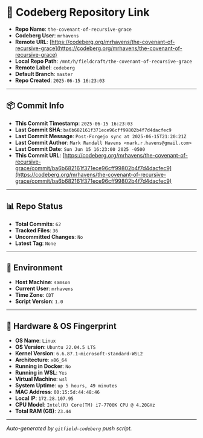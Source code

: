 # 🔗 Codeberg Repository Link

- **Repo Name**: `the-covenant-of-recursive-grace`
- **Codeberg User**: `mrhavens`
- **Remote URL**: [https://codeberg.org/mrhavens/the-covenant-of-recursive-grace](https://codeberg.org/mrhavens/the-covenant-of-recursive-grace)
- **Local Repo Path**: `/mnt/h/fieldcraft/the-covenant-of-recursive-grace`
- **Remote Label**: `codeberg`
- **Default Branch**: `master`
- **Repo Created**: `2025-06-15 16:23:03`

---

## 📦 Commit Info

- **This Commit Timestamp**: `2025-06-15 16:23:03`
- **Last Commit SHA**: `ba6b682161f371ece96cff99802b4f7d4dacfec9`
- **Last Commit Message**: `Post-Forgejo sync at 2025-06-15T21:20:21Z`
- **Last Commit Author**: `Mark Randall Havens <mark.r.havens@gmail.com>`
- **Last Commit Date**: `Sun Jun 15 16:23:00 2025 -0500`
- **This Commit URL**: [https://codeberg.org/mrhavens/the-covenant-of-recursive-grace/commit/ba6b682161f371ece96cff99802b4f7d4dacfec9](https://codeberg.org/mrhavens/the-covenant-of-recursive-grace/commit/ba6b682161f371ece96cff99802b4f7d4dacfec9)

---

## 📊 Repo Status

- **Total Commits**: `62`
- **Tracked Files**: `36`
- **Uncommitted Changes**: `No`
- **Latest Tag**: `None`

---

## 🧭 Environment

- **Host Machine**: `samson`
- **Current User**: `mrhavens`
- **Time Zone**: `CDT`
- **Script Version**: `1.0`

---

## 🧬 Hardware & OS Fingerprint

- **OS Name**: `Linux`
- **OS Version**: `Ubuntu 22.04.5 LTS`
- **Kernel Version**: `6.6.87.1-microsoft-standard-WSL2`
- **Architecture**: `x86_64`
- **Running in Docker**: `No`
- **Running in WSL**: `Yes`
- **Virtual Machine**: `wsl`
- **System Uptime**: `up 5 hours, 49 minutes`
- **MAC Address**: `00:15:5d:44:48:46`
- **Local IP**: `172.28.107.95`
- **CPU Model**: `Intel(R) Core(TM) i7-7700K CPU @ 4.20GHz`
- **Total RAM (GB)**: `23.44`

---

_Auto-generated by `gitfield-codeberg` push script._
